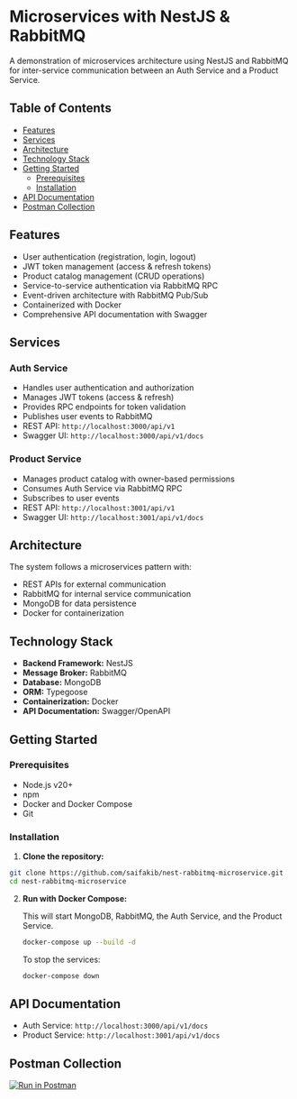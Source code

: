 # Microservices with NestJS & RabbitMQ

A demonstration of microservices architecture using NestJS and RabbitMQ for inter-service communication between an Auth Service and a Product Service.

## Table of Contents

- [Features](#features)
- [Services](#services)
- [Architecture](#architecture)
- [Technology Stack](#technology-stack)
- [Getting Started](#getting-started)
  - [Prerequisites](#prerequisites)
  - [Installation](#installation)
- [API Documentation](#api-documentation)
- [Postman Collection](#postman-collection)

## Features

- User authentication (registration, login, logout)
- JWT token management (access & refresh tokens)
- Product catalog management (CRUD operations)
- Service-to-service authentication via RabbitMQ RPC
- Event-driven architecture with RabbitMQ Pub/Sub
- Containerized with Docker
- Comprehensive API documentation with Swagger

## Services

### Auth Service

- Handles user authentication and authorization
- Manages JWT tokens (access & refresh)
- Provides RPC endpoints for token validation
- Publishes user events to RabbitMQ
- REST API: `http://localhost:3000/api/v1`
- Swagger UI: `http://localhost:3000/api/v1/docs`

### Product Service

- Manages product catalog with owner-based permissions
- Consumes Auth Service via RabbitMQ RPC
- Subscribes to user events
- REST API: `http://localhost:3001/api/v1`
- Swagger UI: `http://localhost:3001/api/v1/docs`

## Architecture

The system follows a microservices pattern with:

- REST APIs for external communication
- RabbitMQ for internal service communication
- MongoDB for data persistence
- Docker for containerization

## Technology Stack

- **Backend Framework:** NestJS
- **Message Broker:** RabbitMQ
- **Database:** MongoDB
- **ORM:** Typegoose
- **Containerization:** Docker
- **API Documentation:** Swagger/OpenAPI

## Getting Started

### Prerequisites

- Node.js v20+
- npm
- Docker and Docker Compose
- Git

### Installation

1.  **Clone the repository:**

```bash
git clone https://github.com/saifakib/nest-rabbitmq-microservice.git
cd nest-rabbitmq-microservice
```

2.  **Run with Docker Compose:**

    This will start MongoDB, RabbitMQ, the Auth Service, and the Product Service.

    ```bash
    docker-compose up --build -d
    ```

    To stop the services:

    ```bash
    docker-compose down
    ```

## API Documentation

- Auth Service: `http://localhost:3000/api/v1/docs`
- Product Service: `http://localhost:3001/api/v1/docs`

## Postman Collection

[![Run in Postman](https://run.pstmn.io/button.svg)](https://app.getpostman.com/join-team?invite_code=4b66f08acbe24a556147702d9c203646221f22eeb851bc86e0587661ad2b7541&target_code=81806d33ebfce34d81824bc8d9a56218)
